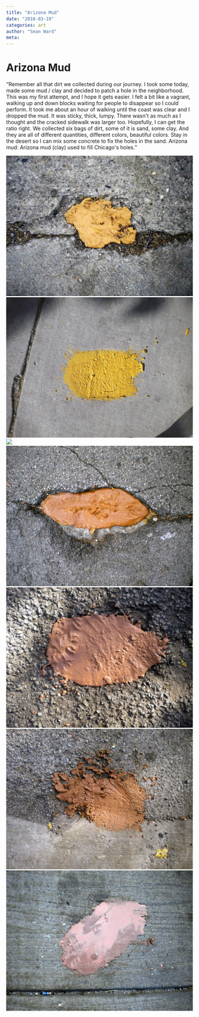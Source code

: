 ```yaml
---
title: "Arizona Mud"
date: "2010-03-19"
categories: art
author: "Sean Ward"
meta:
---
```


# Arizona Mud


“Remember all that dirt we collected during our journey. I took some today, made some mud / clay and decided to patch a hole in the neighborhood. This was my first attempt, and I hope it gets easier. I felt a bit like a vagrant, walking up and down blocks waiting for people to disappear so I could perform. It took me about an hour of walking until the coast was clear and I dropped the mud. It was sticky, thick, lumpy. There wasn't as much as I thought and the cracked sidewalk was larger too. Hopefully, I can get the ratio right. We collected six bags of dirt, some of it is sand, some clay. And they are all of different quantities, different colors, beautiful colors. Stay in the desert so I can mix some concrete to fix the holes in the sand. Arizona mud: Arizona mud (clay) used to fill Chicago's holes.”

![](/images/10-arizonamud-1.jpg)
![](/images/10-arizonamud-2.jpg)
![](/images/10-arizonamud-3.jpg)
![](/images/10-arizonamud-4.jpg)
![](/images/10-arizonamud-5.jpg)
![](/images/10-arizonamud-6.jpg)
![](/images/10-arizonamud-7.jpg)

